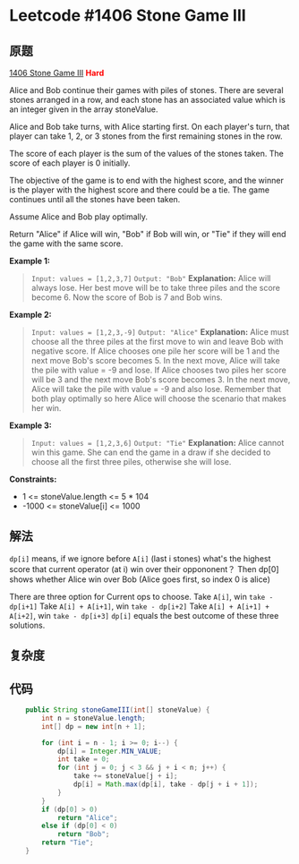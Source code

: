 # Leetcode #1406 Stone Game III

## 原题

[1406 Stone Game III](https://leetcode.com/problems/stone-game-iii/)
**<span style="color:red">Hard</span>**

Alice and Bob continue their games with piles of stones. There are several stones arranged in a row, and each stone has an associated value which is an integer given in the array stoneValue.

Alice and Bob take turns, with Alice starting first. On each player's turn, that player can take 1, 2, or 3 stones from the first remaining stones in the row.

The score of each player is the sum of the values of the stones taken. The score of each player is 0 initially.

The objective of the game is to end with the highest score, and the winner is the player with the highest score and there could be a tie. The game continues until all the stones have been taken.

Assume Alice and Bob play optimally.

Return "Alice" if Alice will win, "Bob" if Bob will win, or "Tie" if they will end the game with the same score.

**Example 1:**

> `Input: values = [1,2,3,7]`
`Output: "Bob"`
**Explanation:** Alice will always lose. Her best move will be to take three piles and the score become 6. Now the score of Bob is 7 and Bob wins.

**Example 2:**

> `Input: values = [1,2,3,-9]`
`Output: "Alice"`
**Explanation:** Alice must choose all the three piles at the first move to win and leave Bob with negative score.
If Alice chooses one pile her score will be 1 and the next move Bob's score becomes 5. In the next move, Alice will take the pile with value = -9 and lose.
If Alice chooses two piles her score will be 3 and the next move Bob's score becomes 3. In the next move, Alice will take the pile with value = -9 and also lose.
Remember that both play optimally so here Alice will choose the scenario that makes her win.

**Example 3:**

> `Input: values = [1,2,3,6]`
`Output: "Tie"`
**Explanation:** Alice cannot win this game. She can end the game in a draw if she decided to choose all the first three piles, otherwise she will lose.
 
**Constraints:**

- 1 <= stoneValue.length <= 5 * 104
- -1000 <= stoneValue[i] <= 1000

## 解法

`dp[i]` means, if we ignore before `A[i]` (last i stones)
what's the highest score that current operator (at i) win over their oppononent？
Then dp[0] shows whether Alice win over Bob (Alice goes first, so index 0 is alice)

There are three option for Current ops to choose.
Take `A[i]`, win `take - dp[i+1]`
Take `A[i] + A[i+1]`, win `take - dp[i+2]`
Take `A[i] + A[i+1] + A[i+2]`, win `take - dp[i+3]`
`dp[i]` equals the best outcome of these three solutions.

## 复杂度

## 代码

```Java
    public String stoneGameIII(int[] stoneValue) {
        int n = stoneValue.length;
        int[] dp = new int[n + 1];

        for (int i = n - 1; i >= 0; i--) {
            dp[i] = Integer.MIN_VALUE;
            int take = 0;
            for (int j = 0; j < 3 && j + i < n; j++) {
                take += stoneValue[j + i];
                dp[i] = Math.max(dp[i], take - dp[j + i + 1]);
            }
        }
        if (dp[0] > 0)
            return "Alice";
        else if (dp[0] < 0)
            return "Bob";
        return "Tie";
    }

```
